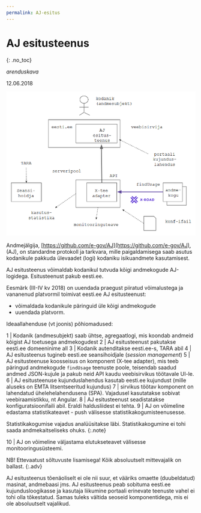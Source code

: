 ```yaml
---
permalink: AJ-esitus
---
```


# AJ esitusteenus
{: .no_toc}

_arenduskava_

12.06.2018

<img src='img/AJ-ESITUS.PNG' style='width:700px;'>

Andmejälgija, [https://github.com/e-gov/AJ](https://github.com/e-gov/AJ), (AJ), on standardne protokoll ja tarkvara, mille paigaldamisega saab asutus kodanikule pakkuda ülevaadet (logi) kodaniku isikuandmete kasutamisest.

AJ esitusteenus võimaldab kodanikul tutvuda kõigi andmekogude AJ-logidega. Esitusteenust pakub eesti.ee.

Eesmärk (III-IV kv 2018) on uuendada praegust piiratud võimalustega ja vananenud platvormil toimivat eesti.ee AJ esitusteenust:
- võimaldada kodanikule päringuid üle kõigi andmekogude
- uuendada platvorm.

Ideaallahenduse (vt joonis) põhiomadused:

1 | Kodanik (andmesubjekt) saab ühtse, agregaatlogi, mis koondab andmeid kõigist AJ toetusega andmekogudest
2 | AJ esitusteenust pakutakse eesti.ee domeeninime all
3 | Kodanik autenditakse eesti.ee-s, TARA abil
4 | AJ esitusteenus tugineb eesti.ee seansihoidjale (_session management_)
5 | AJ esitusteenuse koosseisus on komponent (X-tee adapter), mis teeb päringud andmekogude `findUsage` teenuste poole, teisendab saadud andmed JSON-kujule ja pakub neid API kaudu veebisirvikus töötavale UI-le.
6 | AJ esitusteenuse kujunduslahendus kasutab eesti.ee kujundust (mille aluseks on EMTA litsentseeritud kujundus)
7 | sirvikus töötav komponent on lahendatud ühelehelahendusena (SPA). Vajadusel kasutatakse sobivat veebiraamistikku, nt Angular.
8 | AJ esitusteenust seadistatakse konfiguratsioonifaili abil. Eraldi haldusliidest ei tehta.
9 | AJ on võimeline edastama statistikateavet - push välisesse statistikakogumisteenusesse.

Statistikakogumise vajadus analüüsitakse läbi. Statistikakogumine ei tohi saada andmekaitseliseks ohuks.
{:.note}

10 | AJ on võimeline väljastama elutukseteavet välisesse monitooringusüsteemi.

NB! Ettevaatust sõltuvuste lisamisega! Kõik absoluutselt mittevajalik on ballast.
{:.adv}

AJ esitusteenus tõenäoliselt ei ole nii suur, et vääriks omaette (duubeldatud) masinat, andmebaasi jms. AJ esitusteenus peab sobituma eesti.ee kujundusloogikasse ja kasutaja liikumine portaali erinevate teenuste vahel ei tohi olla tõkestatud. Samas tuleks vältida seoseid komponentidega, mis ei ole absoluutselt vajalikud.